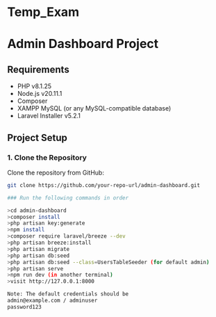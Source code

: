 # Temp_Exam
# Admin Dashboard Project

## Requirements
- PHP v8.1.25
- Node.js v20.11.1
- Composer
- XAMPP MySQL (or any MySQL-compatible database)
- Laravel Installer v5.2.1

## Project Setup

### 1. Clone the Repository
Clone the repository from GitHub:
```bash
git clone https://github.com/your-repo-url/admin-dashboard.git

### Run the following commands in order

>cd admin-dashboard
>composer install
>php artisan key:generate
>npm install
>composer require laravel/breeze --dev
>php artisan breeze:install
>php artisan migrate
>php artisan db:seed
>php artisan db:seed --class=UsersTableSeeder (for default admin)
>php artisan serve
>npm run dev (in another terminal)
>visit http://127.0.0.1:8000

Note: The default credentials should be
admin@example.com / adminuser
password123